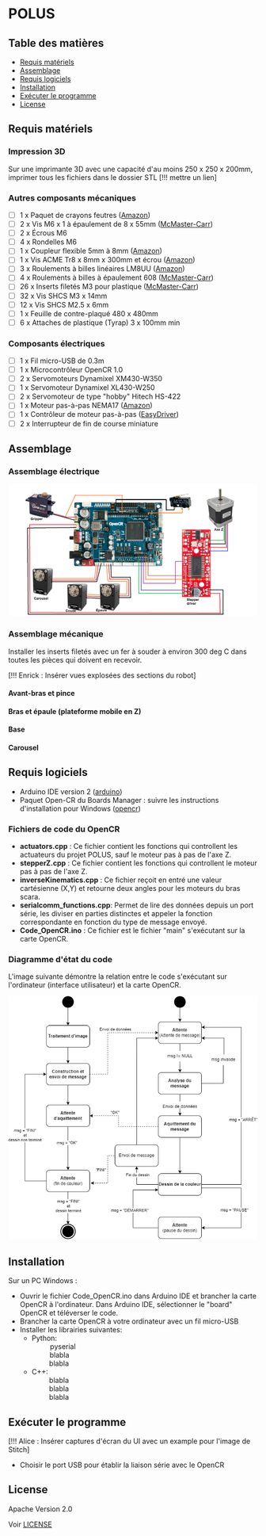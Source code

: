 # POLUS

## Table des matières
* [Requis matériels](#requis-matériels)
* [Assemblage](#assemblage)
* [Requis logiciels](#requis-logiciels)
* [Installation](#installation)
* [Exécuter le programme](#exécuter-le-programme)
* [License](#license)

## Requis matériels
### Impression 3D
Sur une imprimante 3D avec une capacité d'au moins 250 x 250 x 200mm, imprimer tous les fichiers dans le dossier STL [!!! mettre un lien]

### Autres composants mécaniques
- [ ] 1 x Paquet de crayons feutres ([Amazon](https://www.amazon.ca/-/fr/dp/B01LXRJKVY?psc=1&))
- [ ] 2 x Vis M6 x 1 à épaulement de 8 x 55mm ([McMaster-Carr](https://www.mcmaster.com/92981A210/))
- [ ] 2 x Écrous M6
- [ ] 4 x Rondelles M6
- [ ] 1 x Coupleur flexible 5mm à 8mm ([Amazon](https://www.amazon.ca/AFUNTA-Flexible-Couplings-Compatible-Machines/dp/B07JL1QYLS/))
- [ ] 1 x Vis ACME Tr8 x 8mm x 300mm et écrou ([Amazon](https://www.amazon.ca/dp/B08JQ4H6M9?_encoding=UTF8&psc=1&))
- [ ] 3 x Roulements à billes linéaires LM8UU ([Amazon](https://www.amazon.ca/uxcell%C2%AE-Bushing-Linear-Motion-Double/dp/B00X9H22SO/))
- [ ] 4 x Roulements à billes à épaulement 608 ([McMaster-Carr](https://www.mcmaster.com/57155K513/))
- [ ] 26 x Inserts filetés M3 pour plastique ([McMaster-Carr](https://www.mcmaster.com/94180A333/))
- [ ] 32 x Vis SHCS M3 x 14mm
- [ ] 12 x Vis SHCS M2.5 x 6mm
- [ ] 1 x Feuille de contre-plaqué 480 x 480mm
- [ ] 6 x Attaches de plastique (Tyrap) 3 x 100mm min

### Composants électriques
- [ ] 1 x Fil micro-USB de 0.3m
- [ ] 1 x Microcontrôleur OpenCR 1.0 
- [ ] 2 x Servomoteurs Dynamixel XM430-W350
- [ ] 1 x Servomoteur Dynamixel XL430-W250
- [ ] 2 x Servomoteur de type "hobby" Hitech HS-422
- [ ] 1 x Moteur pas-à-pas NEMA17 ([Amazon](https://www.amazon.ca/dp/B06ZYQNBFR?))
- [ ] 1 x Contrôleur de moteur pas-à-pas ([EasyDriver](https://www.sparkfun.com/products/12779))
- [ ] 2 x Interrupteur de fin de course miniature

## Assemblage
### Assemblage électrique
![image](SchemaElectrique.png "Image")

### Assemblage mécanique
Installer les inserts filetés avec un fer à souder à environ 300 deg C dans toutes les pièces qui doivent en recevoir.

[!!! Enrick : Insérer vues explosées des sections du robot]

#### Avant-bras et pince

#### Bras et épaule (plateforme mobile en Z)

#### Base

#### Carousel

## Requis logiciels
* Arduino IDE version 2 ([arduino](https://www.arduino.cc/en/software))
* Paquet Open-CR du Boards Manager : suivre les instructions d'installation pour Windows ([opencr](https://emanual.robotis.com/docs/en/parts/controller/opencr10/#install-on-windows))

### Fichiers de code du OpenCR

- __actuators.cpp__ : Ce fichier contient les fonctions qui controllent les actuateurs du projet POLUS, sauf le moteur pas à pas de l'axe Z.
- __stepperZ.cpp__ : Ce fichier contient les fonctions qui controllent le moteur pas à pas de l'axe Z. 
- __inverseKinematics.cpp__ : Ce fichier reçoit en entré une valeur cartésienne (X,Y) et retourne deux angles pour les moteurs du bras scara.
- __serialcomm_functions.cpp__: Permet de lire des données depuis un port série, les diviser en parties distinctes et appeler la fonction correspondante en fonction du type de message envoyé.
- __Code_OpenCR.ino__ : Ce fichier est le fichier "main" s'exécutant sur la carte OpenCR.

### Diagramme d'état du code

L'image suivante démontre la relation entre le code s'exécutant sur l'ordinateur (interface utilisateur) et la carte OpenCR.

![image](Diagramme_etats_code.png "Image")

## Installation

Sur un PC Windows :
* Ouvrir le fichier Code_OpenCR.ino dans Arduino IDE et brancher la carte OpenCR à l'ordinateur. Dans Arduino IDE, sélectionner le "board" OpenCR et téléverser le code.
* Brancher la carte OpenCR à votre ordinateur avec un fil micro-USB
* Installer les librairies suivantes:
  * Python:  
    &emsp;&ensp;&nbsp;pyserial  
    &emsp;&emsp;blabla  
    &emsp;&emsp;&ensp;blabla  
  * C++:  
    &emsp;&emsp;&ensp;blabla  
    &emsp;&emsp;&ensp;blabla  
    &emsp;&emsp;&ensp;blabla  

## Exécuter le programme
[!!! Alice : Insérer captures d'écran du UI avec un example pour l'image de Stitch]

- Choisir le port USB pour établir la liaison série avec le OpenCR

## License
Apache Version 2.0

Voir [LICENSE](LICENSE)
